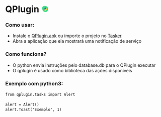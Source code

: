 # QPlugin <img width="5%" src="/src/icon.png"/>

### Como usar:

* Instale o [QPlugin.apk]() ou importe o projeto no [Tasker](https://taskernet.com/shares/?user=AS35m8nXHtAHUb3g429CktIgI9aKlA1%2FEglWKHxy0IyPwx0q7aeQMBH2ekF4AG%2F7FRqn58T5R5q3qrGmIPwa&id=Project%3AQPlugin)
* Abra a aplicação que ela mostrará uma notificação de serviço


### Como funciona?

* O python envia instruções pelo database.db para o QPlugin executar
* O qplugin é usado como biblioteca das ações disponíveis


### Exemplo com python3:

    from qplugin.tasks import Alert
  
    alert = Alert()
    alert.Toast('Exemplo', 1)
